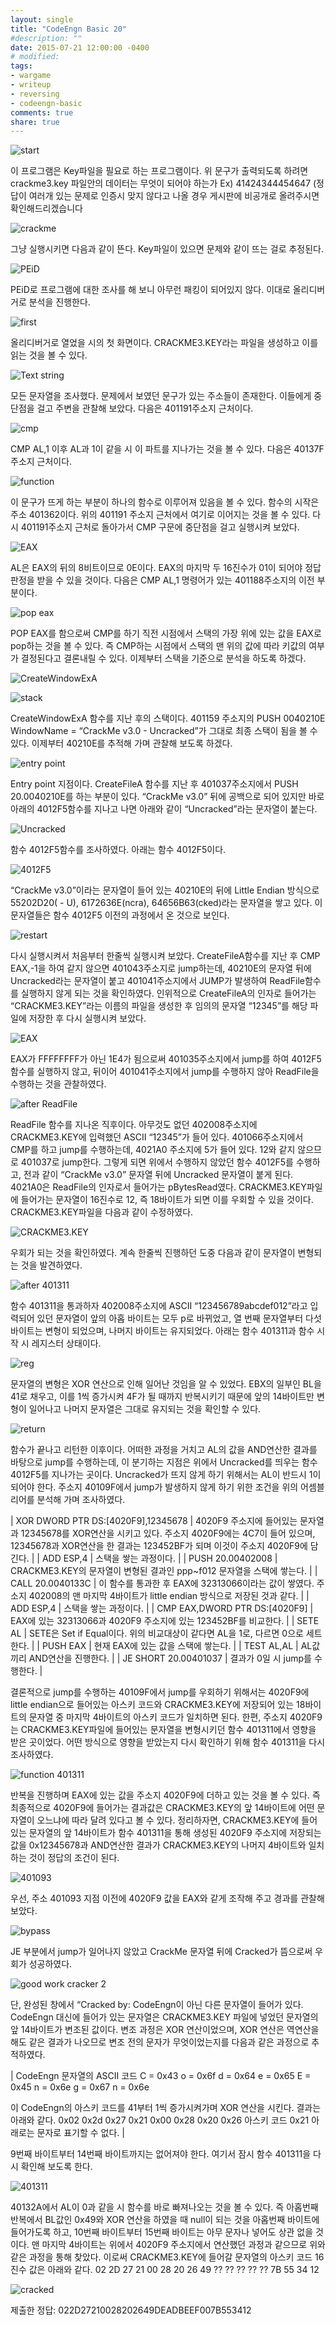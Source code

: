 ```yaml
---
layout: single
title: "CodeEngn Basic 20"
#description: ""
date: 2015-07-21 12:00:00 -0400
# modified: 
tags: 
- wargame
- writeup
- reversing
- codeengn-basic
comments: true
share: true
---
```


![start]({{site.url}}{{site.baseurl}}/assets/images/2015-07-21-CodeEngn-Basic-20/0.png)

이 프로그램은 Key파일을 필요로 하는 프로그램이다. 위 문구가 출력되도록 하려면 crackme3.key 파일안의 데이터는 무엇이 되어야 하는가 
Ex) 41424344454647 
(정답이 여러개 있는 문제로 인증시 맞지 않다고 나올 경우 게시판에 비공개로 올려주시면 확인해드리겠습니다

![crackme]({{site.url}}{{site.baseurl}}/assets/images/2015-07-21-CodeEngn-Basic-20/1.png)

그냥 실행시키면 다음과 같이 뜬다. Key파일이 있으면 문제와 같이 뜨는 걸로 추정된다. 

![PEiD]({{site.url}}{{site.baseurl}}/assets/images/2015-07-21-CodeEngn-Basic-20/2.png)

PEiD로 프로그램에 대한 조사를 해 보니 아무런 패킹이 되어있지 않다. 이대로 올리디버거로 분석을 진행한다.

![first]({{site.url}}{{site.baseurl}}/assets/images/2015-07-21-CodeEngn-Basic-20/3.png)

올리디버거로 열었을 시의 첫 화면이다. CRACKME3.KEY라는 파일을 생성하고 이를 읽는 것을 볼 수 있다.

![Text string]({{site.url}}{{site.baseurl}}/assets/images/2015-07-21-CodeEngn-Basic-20/4.png)

모든 문자열을 조사했다. 문제에서 보였던 문구가 있는 주소들이 존재한다. 이들에게 중단점을 걸고 주변을 관찰해 보았다. 다음은 401191주소지 근처이다.

![cmp]({{site.url}}{{site.baseurl}}/assets/images/2015-07-21-CodeEngn-Basic-20/5.png)

CMP AL,1 이후 AL과 1이 같을 시 이 파트를 지나가는 것을 볼 수 있다. 다음은 40137F 주소지 근처이다.

![function]({{site.url}}{{site.baseurl}}/assets/images/2015-07-21-CodeEngn-Basic-20/6.png)

이 문구가 뜨게 하는 부분이 하나의 함수로 이루어져 있음을 볼 수 있다. 함수의 시작은 주소 401362이다. 위의 401191 주소지 근처에서 여기로 이어지는 것을 볼 수 있다. 다시 401191주소지 근처로 돌아가서 CMP 구문에 중단점을 걸고 실행시켜 보았다.

![EAX]({{site.url}}{{site.baseurl}}/assets/images/2015-07-21-CodeEngn-Basic-20/7.png)

AL은 EAX의 뒤의 8비트이므로 0E이다. EAX의 마지막 두 16진수가 01이 되어야 정답 판정을 받을 수 있을 것이다. 다음은 CMP AL,1 명령어가 있는 401188주소지의 이전 부분이다.

![pop eax]({{site.url}}{{site.baseurl}}/assets/images/2015-07-21-CodeEngn-Basic-20/8.png)

POP EAX를 함으로써 CMP를 하기 직전 시점에서 스택의 가장 위에 있는 값을 EAX로 pop하는 것을 볼 수 있다. 즉 CMP하는 시점에서 스택의 맨 위의 값에 따라 키값의 여부가 결정된다고 결론내릴 수 있다. 이제부터 스택을 기준으로 분석을 하도록 하겠다.

![CreateWindowExA]({{site.url}}{{site.baseurl}}/assets/images/2015-07-21-CodeEngn-Basic-20/9.png)

![stack]({{site.url}}{{site.baseurl}}/assets/images/2015-07-21-CodeEngn-Basic-20/10.png)

CreateWindowExA 함수를 지난 후의 스택이다. 401159 주소지의 PUSH 0040210E WindowName = “CrackMe v3.0 - Uncracked”가 그대로 최종 스택이 됨을 볼 수 있다. 이제부터 40210E를 추적해 가며 관찰해 보도록 하겠다.

![entry point]({{site.url}}{{site.baseurl}}/assets/images/2015-07-21-CodeEngn-Basic-20/11.png)

Entry point 지점이다. CreateFileA 함수를 지난 후 401037주소지에서 PUSH 20.0040210E를 하는 부분이 있다. “CrackMe v3.0” 뒤에 공백으로 되어 있지만 바로 아래의 4012F5함수를 지나고 나면 아래와 같이 “Uncracked”라는 문자열이 붙는다.

![Uncracked]({{site.url}}{{site.baseurl}}/assets/images/2015-07-21-CodeEngn-Basic-20/12.png)

함수 4012F5함수를 조사하였다. 아래는 함수 4012F5이다.

![4012F5]({{site.url}}{{site.baseurl}}/assets/images/2015-07-21-CodeEngn-Basic-20/13.png)

“CrackMe v3.0”이라는 문자열이 들어 있는 40210E의 뒤에 Little Endian 방식으로 55202D20( - U), 6172636E(ncra), 64656B63(cked)라는 문자열을 쌓고 있다. 이 문자열들은 함수 4012F5 이전의 과정에서 온 것으로 보인다.

![restart]({{site.url}}{{site.baseurl}}/assets/images/2015-07-21-CodeEngn-Basic-20/14.png)

다시 실행시켜서 처음부터 한줄씩 실행시켜 보았다. CreateFileA함수를 지난 후 CMP EAX,-1을 하여 같지 않으면 401043주소지로 jump하는데, 40210E의 문자열 뒤에 Uncracked라는 문자열이 붙고 401041주소지에서 JUMP가 발생하여 ReadFile함수를 실행하지 않게 되는 것을 확인하였다. 인위적으로 CreateFileA의 인자로 들어가는 “CRACKME3.KEY”라는 이름의 파일을 생성한 후 임의의 문자열 “12345”를 해당 파일에 저장한 후 다시 실행시켜 보았다.

![EAX]({{site.url}}{{site.baseurl}}/assets/images/2015-07-21-CodeEngn-Basic-20/15.png)

EAX가 FFFFFFFF가 아닌 1E4가 됨으로써 401035주소지에서 jump를 하여 4012F5함수를 실행하지 않고, 뒤이어 401041주소지에서 jump를 수행하지 않아 ReadFile을 수행하는 것을 관찰하였다.

![after ReadFile]({{site.url}}{{site.baseurl}}/assets/images/2015-07-21-CodeEngn-Basic-20/16.png)

ReadFile 함수를 지나온 직후이다. 아무것도 없던 402008주소지에 CRACKME3.KEY에 입력했던 ASCII “12345”가 들어 있다. 401066주소지에서 CMP를 하고 jump를 수행하는데, 4021A0 주소지에 5가 들어 있다. 12와 같지 않으므로 401037로 jump한다. 그렇게 되면 위에서 수행하지 않았던 함수 4012F5를 수행하고, 전과 같이 “CrackMe v3.0” 문자열 뒤에 Uncracked 문자열이 붙게 된다. 4021A0은 ReadFile의 인자로서 들어가는 pBytesRead였다. CRACKME3.KEY파일에 들어가는 문자열이 16진수로 12, 즉 18바이트가 되면 이를 우회할 수 있을 것이다. CRACKME3.KEY파일을 다음과 같이 수정하였다.

![CRACKME3.KEY]({{site.url}}{{site.baseurl}}/assets/images/2015-07-21-CodeEngn-Basic-20/17.png)

우회가 되는 것을 확인하였다. 계속 한줄씩 진행하던 도중 다음과 같이 문자열이 변형되는 것을 발견하였다.

![after 401311]({{site.url}}{{site.baseurl}}/assets/images/2015-07-21-CodeEngn-Basic-20/18.png)

함수 401311을 통과하자 402008주소지에 ASCII “123456789abcdef012”라고 입력되어 있던 문자열이 앞의 아홉 바이트는 모두 p로 바뀌었고, 열 번째 문자열부터 다섯 바이트는 변형이 되었으며, 나머지 바이트는 유지되었다. 아래는 함수 401311과 함수 시작 시 레지스터 상태이다.

![reg]({{site.url}}{{site.baseurl}}/assets/images/2015-07-21-CodeEngn-Basic-20/19.png)

문자열의 변형은 XOR 연산으로 인해 일어난 것임을 알 수 있었다. EBX의 일부인 BL을 41로 채우고, 이를 1씩 증가시켜 4F가 될 때까지 반복시키기 때문에 앞의 14바이트만 변형이 일어나고 나머지 문자열은 그대로 유지되는 것을 확인할 수 있다.

![return]({{site.url}}{{site.baseurl}}/assets/images/2015-07-21-CodeEngn-Basic-20/20.png)

함수가 끝나고 리턴한 이후이다. 어떠한 과정을 거치고 AL의 값을 AND연산한 결과를 바탕으로 jump를 수행하는데, 이 분기하는 지점은 위에서 Uncracked를 띄우는 함수 4012F5를 지나가는 곳이다. Uncracked가 뜨지 않게 하기 위해서는 AL이 반드시 1이 되어야 한다. 주소지 40109F에서 jump가 발생하지 않게 하기 위한 조건을 위의 어셈블리어를 분석해 가며 조사하였다.

| XOR DWORD PTR DS:[4020F9],12345678 | 4020F9 주소지에 들어있는 문자열과 12345678를 XOR연산을 시키고 있다. 주소지 4020F9에는 4C7이 들어 있으며, 12345678과 XOR연산을 한 결과는 123452BF가 되며 이것이 주소지 4020F9에 담긴다. |
| ADD ESP,4 | 스택을 쌓는 과정이다. |
| PUSH 20.00402008 | CRACKME3.KEY의 문자열이 변형된 결과인 ppp~f012 문자열을 스택에 쌓는다. |
| CALL 20.0040133C | 이 함수를 통과한 후 EAX에 32313066이라는 값이 쌓였다. 주소지 402008의 맨 마지막 4바이트가 little endian 방식으로 저장된 것과 같다. |
| ADD ESP,4 | 스택을 쌓는 과정이다. |
| CMP EAX,DWORD PTR DS:[4020F9] | EAX에 있는 32313066과 4020F9 주소지에 있는 123452BF를 비교한다. |
| SETE AL | SETE은 Set if Equal이다. 위의 비교대상이 같다면 AL을 1로, 다르면 0으로 세트한다. |
| PUSH EAX | 현재 EAX에 있는 값을 스택에 쌓는다. |
| TEST AL,AL | AL값끼리 AND연산을 진행한다. |
| JE SHORT 20.00401037 | 결과가 0일 시 jump를 수행한다. |

결론적으로 jump를 수행하는 40109F에서 jump를 우회하기 위해서는 4020F9에 little endian으로 들어있는 아스키 코드와 CRACKME3.KEY에 저장되어 있는 18바이트의 문자열 중 마지막 4바이트의 아스키 코드가 일치하면 된다. 한편, 주소지 4020F9는 CRACKME3.KEY파일에 들어있는 문자열을 변형시키던 함수 401311에서 영향을 받은 곳이었다. 어떤 방식으로 영향을 받았는지 다시 확인하기 위해 함수 401311을 다시 조사하였다.

![function 401311]({{site.url}}{{site.baseurl}}/assets/images/2015-07-21-CodeEngn-Basic-20/21.png)

반복을 진행하며 EAX에 있는 값을 주소지 4020F9에 더하고 있는 것을 볼 수 있다. 즉 최종적으로 4020F9에 들어가는 결과값은 CRACKME3.KEY의 앞 14바이트에 어떤 문자열이 오느냐에 따라 달려 있다고 볼 수 있다. 정리하자면, CRACKME3.KEY에 들어 있는 문자열의 앞 14바이트가 함수 401311을 통해 생성된 4020F9 주소지에 저장되는 값을 0x12345678과 AND연산한 결과가 CRACKME3.KEY의 나머지 4바이트와 일치하는 것이 정답의 조건이 된다.

![401093]({{site.url}}{{site.baseurl}}/assets/images/2015-07-21-CodeEngn-Basic-20/22.png)

우선, 주소 401093 지점 이전에 4020F9 값을 EAX와 같게 조작해 주고 경과를 관찰해 보았다.

![bypass]({{site.url}}{{site.baseurl}}/assets/images/2015-07-21-CodeEngn-Basic-20/23.png)

JE 부분에서 jump가 일어나지 않았고 CrackMe 문자열 뒤에 Cracked가 뜸으로써 우회가 성공하였다.

![good work cracker 2]({{site.url}}{{site.baseurl}}/assets/images/2015-07-21-CodeEngn-Basic-20/24.png)

단, 완성된 창에서 “Cracked by: CodeEngn이 아닌 다른 문자열이 들어가 있다. CodeEngn 대신에 들어가 있는 문자열은 CRACKME3.KEY 파일에 넣었던 문자열의 앞 14바이트가 변조된 값이다. 변조 과정은 XOR 연산이었으며, XOR 연산은 역연산을 해도 같은 결과가 나오므로 변조 전의 문자가 무엇이었는지를 다음과 같은 과정으로 추적하였다.

| CodeEngn 문자열의 ASCII 코드
C = 0x43   o = 0x6f   d = 0x64   e = 0x65
E = 0x45   n = 0x6e   g = 0x67   n = 0x6e

이 CodeEngn의 아스키 코드를 41부터 1씩 증가시켜가며 XOR 연산을 시킨다.
결과는 아래와 같다.
0x02 0x2d 0x27 0x21 0x00 0x28 0x20 0x26
아스키 코드 0x21 아래로는 문자로 표기할 수 없다. |

9번째 바이트부터 14번째 바이트까지는 없어져야 한다. 여기서 잠시 함수 401311을 다시 확인해 보도록 한다.

![401311]({{site.url}}{{site.baseurl}}/assets/images/2015-07-21-CodeEngn-Basic-20/25.png)

40132A에서 AL이 0과 같을 시 함수를 바로 빠져나오는 것을 볼 수 있다. 즉 아홉번째 반복에서 BL값인 0x49와 XOR 연산을 하였을 때 null이 되는 것을 아홉번째 바이트에 들어가도록 하고, 10번째 바이트부터 15번째 바이트는 아무 문자나 넣어도 상관 없을 것이다.  맨 마지막 4바이트는  위에서 4020F9 주소지에서 연산했던 과정과 같으므로 위와 같은 과정을 통해 찾았다. 이로써 CRACKME3.KEY에 들어갈 문자열의 아스키 코드 16진수 값은 아래와 같다.
02 2D 27 21 00 28 20 26 49 ?? ?? ?? ?? ?? 7B 55 34 12

![cracked]({{site.url}}{{site.baseurl}}/assets/images/2015-07-21-CodeEngn-Basic-20/26.png)

제출한 정답: 022D27210028202649DEADBEEF007B553412
